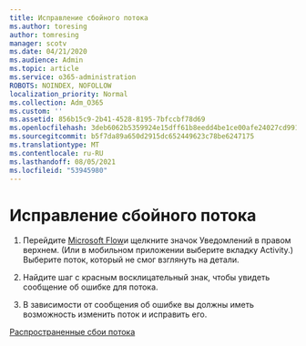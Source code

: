 ```yaml
---
title: Исправление сбойного потока
ms.author: toresing
author: tomresing
manager: scotv
ms.date: 04/21/2020
ms.audience: Admin
ms.topic: article
ms.service: o365-administration
ROBOTS: NOINDEX, NOFOLLOW
localization_priority: Normal
ms.collection: Adm_O365
ms.custom: ''
ms.assetid: 856b15c9-2b41-4528-8195-7bfccbf78d69
ms.openlocfilehash: 3deb6062b5359924e15dff61b8eedd4be1ce00afe24027cd9917271bd5bbe48d
ms.sourcegitcommit: b5f7da89a650d2915dc652449623c78be6247175
ms.translationtype: MT
ms.contentlocale: ru-RU
ms.lasthandoff: 08/05/2021
ms.locfileid: "53945980"
---
```

# <a name="fix-a-flow-that-failed"></a>Исправление сбойного потока

1. Перейдите [Microsoft Flow](https://flow.microsoft.com/)и щелкните значок Уведомлений в правом верхнем. (Или в мобильном приложении выберите вкладку Activity.) Выберите поток, который не смог взглянуть на детали.
    
2. Найдите шаг с красным восклицательный знак, чтобы увидеть сообщение об ошибке для потока.
    
3. В зависимости от сообщения об ошибке вы должны иметь возможность изменить поток и исправить его. 
    
[Распространенные сбои потока](https://go.microsoft.com/fwlink/?linkid=872110)
  

